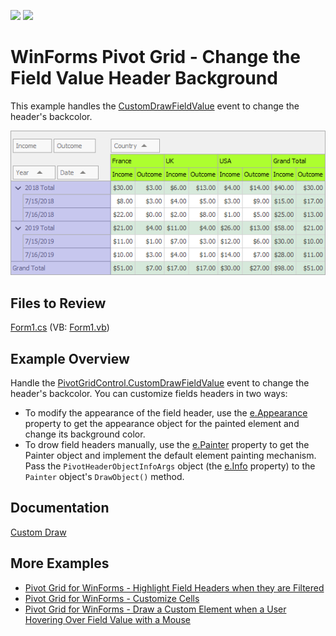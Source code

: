 <!-- default badges list -->
[![](https://img.shields.io/badge/Open_in_DevExpress_Support_Center-FF7200?style=flat-square&logo=DevExpress&logoColor=white)](https://supportcenter.devexpress.com/ticket/details/E2809)
[![](https://img.shields.io/badge/📖_How_to_use_DevExpress_Examples-e9f6fc?style=flat-square)](https://docs.devexpress.com/GeneralInformation/403183)
<!-- default badges end -->

# WinForms Pivot Grid - Change the Field Value Header Background

This example handles the [CustomDrawFieldValue](https://docs.devexpress.com/WindowsForms/DevExpress.XtraPivotGrid.PivotGridControl.CustomDrawFieldValue) event to change the header's backcolor. 

![screenshot](/images/screenshot.png)

## Files to Review

[Form1.cs](./CS/WindowsApplication53/Form1.cs) (VB: [Form1.vb](./VB/WindowsApplication53/Form1.vb))

## Example Overview

Handle the [PivotGridControl.CustomDrawFieldValue](https://docs.devexpress.com/WindowsForms/DevExpress.XtraPivotGrid.PivotGridControl.CustomDrawFieldValue) event to change the header's backcolor. You can customize fields headers in two ways:

- To modify the appearance of the field header, use the [e.Appearance](https://docs.devexpress.com/WindowsForms/DevExpress.XtraPivotGrid.PivotCustomDrawEventArgs.Appearance) property to get the appearance object for the painted element and change its background color.
- To drow field headers manually, use the [e.Painter](https://docs.devexpress.com/WindowsForms/DevExpress.XtraPivotGrid.PivotCustomDrawFieldValueEventArgs.Painter) property to get the Painter object and implement the default element painting mechanism. Pass the `PivotHeaderObjectInfoArgs` object (the [e.Info](https://docs.devexpress.com/WindowsForms/DevExpress.XtraPivotGrid.PivotCustomDrawFieldValueEventArgs.Info) property) to the `Painter` object's `DrawObject()` method.

## Documentation

[Custom Draw](https://docs.devexpress.com/WindowsForms/1817/controls-and-libraries/pivot-grid/appearance/custom-draw)

## More Examples

- [Pivot Grid for WinForms - Highlight Field Headers when they are Filtered](https://github.com/DevExpress-Examples/how-to-highlight-field-headers-when-they-are-filtered-e545)
- [Pivot Grid for WinForms - Customize Cells](https://github.com/DevExpress-Examples/winforms-pivot-customize-cell)
- [Pivot Grid for WinForms - Draw a Custom Element when a User Hovering Over Field Value with a Mouse](https://github.com/DevExpress-Examples/how-to-draw-a-custom-element-when-a-user-hovering-over-field-value-with-a-mouse-e2228)
